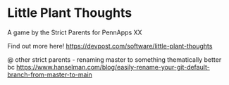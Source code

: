 # Little Plant Thoughts
A game by the Strict Parents for PennApps XX

Find out more here! <https://devpost.com/software/little-plant-thoughts>

@ other strict parents - renaming master to something thematically better bc <https://www.hanselman.com/blog/easily-rename-your-git-default-branch-from-master-to-main>
